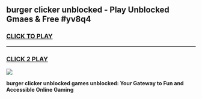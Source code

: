 
## burger clicker unblocked - Play Unblocked Gmaes & Free #yv8q4
<h3>
<a href="https://news.freeplayer.one?title=burger_clicker_unblocked&ref=24F">CLICK TO PLAY</a></h3>
<hr>

<h3>
<a href="https://news.freeplayer.one?title=burger_clicker_unblocked&ref=24F">CLICK 2 PLAY</a>
  
</h3>

<a href="https://news.freeplayer.one?title=burger_clicker_unblocked&ref=24F/"><img src="https://clearcache.store/games.png"></a>


**burger clicker unblocked games unblocked: Your Gateway to Fun and Accessible Online Gaming**
